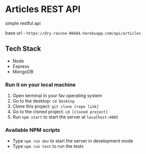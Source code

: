 # Articles REST API

simple restful api

base url - `https://dry-ravine-06684.herokuapp.com/api/articles`

## Tech Stack

* Node
* Express
* MongoDB

### Run it on your local machine

1) Open terminal in your fav operating system
2) Go to the desktop: `cd Desktop`
3) Clone this project: `git clone [repo link]`
4) Go to the cloned project: `cd [cloned project]`
5) Run `npm start` to start the server at `localhost:4005`

### Available NPM scripts

* Type `npm run dev` to start the server in development mode
* Type `npm run test` to run the tests

